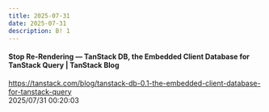 ```yaml
---
title: 2025-07-31
date: 2025-07-31
description: B! 1
---
```


#### Stop Re-Rendering — TanStack DB, the Embedded Client Database for TanStack Query | TanStack Blog
https://tanstack.com/blog/tanstack-db-0.1-the-embedded-client-database-for-tanstack-query<br>
2025/07/31 00:20:03<br>


